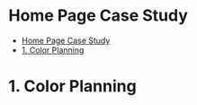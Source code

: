 <!-- TOC ignore:true -->
# Home Page Case Study

<!-- TOC -->

- [Home Page Case Study](#home-page-case-study)
- [1. Color Planning](#1-color-planning)

<!-- /TOC -->

# 1. Color Planning


